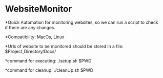 # WebsiteMonitor

*Quick Automation for monitoring websites, so we can run a script to check if there are any changes.


*Compatibility: MacOs, Linux

*Urls of website to be monitored should be stored in a file: $Project_Directory/Docs/ 

*command for executing:
./setup.sh $PWD

*command for cleanup:
./cleanUp.sh $PWD
